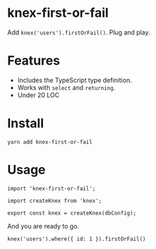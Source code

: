 # knex-first-or-fail

Add `knex('users').firstOrFail()`.  Plug and play.

# Features

- Includes the TypeScript type definition.
- Works with `select` and `returning`.
- Under 20 LOC

# Install

```
yarn add knex-first-or-fail
```

# Usage

```typescirpt
import 'knex-first-or-fail';

import createKnex from 'knex';

export const knex = createKnex(dbConfig);
```

And you are ready to go.


```typescirpt
knex('users').where({ id: 1 }).firstOrFail()
```
